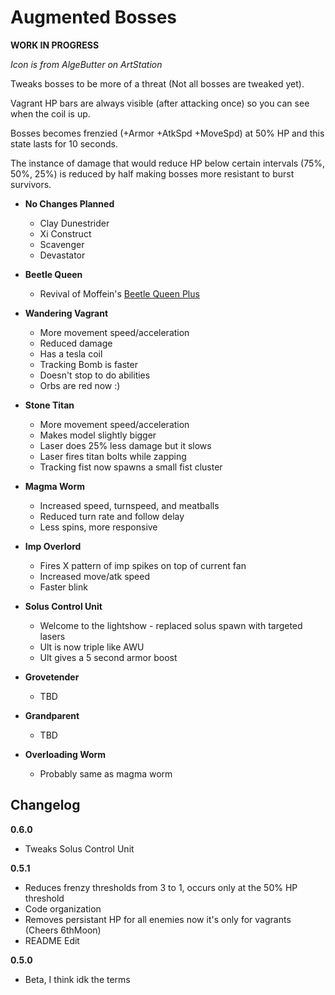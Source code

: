 # Augmented Bosses

**WORK IN PROGRESS**

*Icon is from AlgeButter on ArtStation*

Tweaks bosses to be more of a threat (Not all bosses are tweaked yet). 

Vagrant HP bars are always visible (after attacking once) so you can see when the coil is up. 

Bosses becomes frenzied (+Armor +AtkSpd +MoveSpd) at 50% HP and this state lasts for 10 seconds.

The instance of damage that would reduce HP below certain intervals (75%, 50%, 25%) is reduced by half making bosses more resistant to burst survivors. 

- **No Changes Planned**
  - Clay Dunestrider
  - Xi Construct
  - Scavenger
  - Devastator

- **Beetle Queen**
  - Revival of Moffein's [Beetle Queen Plus](https://thunderstore.io/package/Moffein/Beetle_Queen_Plus/)

- **Wandering Vagrant**
  - More movement speed/acceleration
  - Reduced damage
  - Has a tesla coil
  - Tracking Bomb is faster
  - Doesn't stop to do abilities
  - Orbs are red now :)
  
- **Stone Titan**
  - More movement speed/acceleration
  - Makes model slightly bigger
  - Laser does 25% less damage but it slows
  - Laser fires titan bolts while zapping
  - Tracking fist now spawns a small fist cluster

- **Magma Worm**
  - Increased speed, turnspeed, and meatballs
  - Reduced turn rate and follow delay
  - Less spins, more responsive

- **Imp Overlord**
  - Fires X pattern of imp spikes on top of current fan
  - Increased move/atk speed
  - Faster blink

- **Solus Control Unit**
  - Welcome to the lightshow - replaced solus spawn with targeted lasers
  - Ult is now triple like AWU
  - Ult gives a 5 second armor boost

- **Grovetender**
  - TBD

- **Grandparent**
  - TBD

- **Overloading Worm**
  - Probably same as magma worm

## Changelog

**0.6.0**

- Tweaks Solus Control Unit

**0.5.1**

- Reduces frenzy thresholds from 3 to 1, occurs only at the 50% HP threshold
- Code organization
- Removes persistant HP for all enemies now it's only for vagrants (Cheers 6thMoon)
- README Edit

**0.5.0**

- Beta, I think idk the terms
